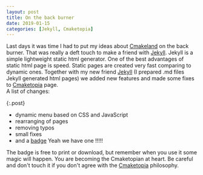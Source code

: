 ```yaml
---
layout: post
title: On the back burner
date: 2019-01-15
categories: [Jekyll, Cmaketopia]
---
```


Last days it was time I had to put my ideas about [Cmakeland](https://unclecshark.github.io/Cmaketopia/) on the back burner. That was really a deft touch to make a friend with [Jekyll](https://jekyllrb.com/). Jekyll is a simple lightweight static html generator. One of the best advantages of static html  page is speed. Static pages are created very fast comparing to dynamic ones. Together with my new friend [Jekyll](https://jekyllrb.com/) (I prepared .md files Jekyll generated html pages) we added new features and made some fixes to [Cmaketopia](https://unclecshark.github.io/Cmaketopia/) page.  
A list of changes:

{:.post}

* dynamic menu based on CSS and JavaScript
* rearranging of pages
* removing typos
* small fixes
* and a [badge](https://unclecshark.github.io/Cmaketopia/Docs/Badge) Yeah we have one !!!!!

The badge is free to print or download, but remember when you use it some magic will happen. You are becoming the Cmaketopian at heart. Be careful and don't touch it if you don't agree with the [Cmaketopia](https://unclecshark.github.io/Cmaketopia/Docs/Introduction) philosophy.